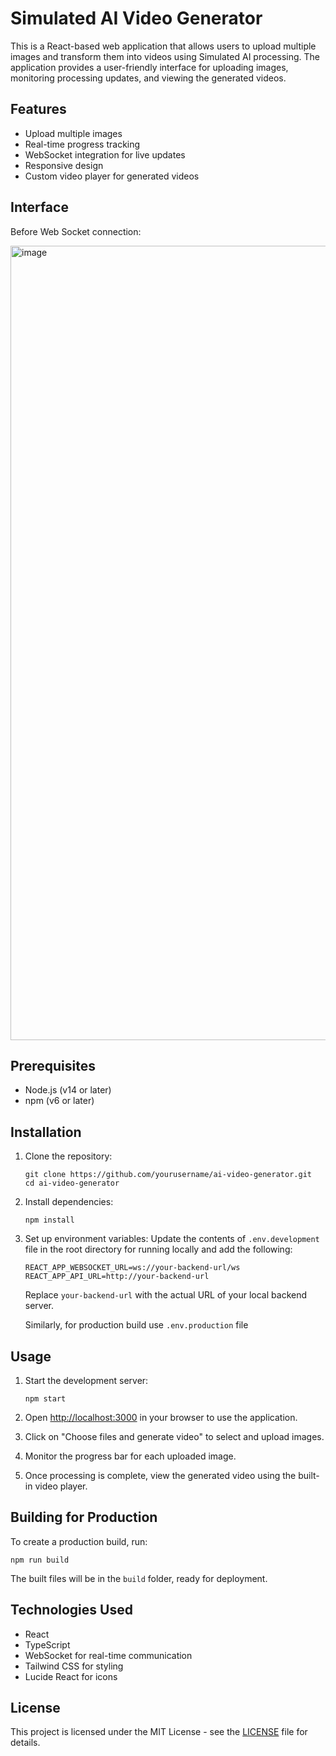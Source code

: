 # Simulated AI Video Generator

This is a React-based web application that allows users to upload multiple images and transform them into videos using Simulated AI processing. The application provides a user-friendly interface for uploading images, monitoring processing updates, and viewing the generated videos.

## Features

- Upload multiple images
- Real-time progress tracking
- WebSocket integration for live updates
- Responsive design
- Custom video player for generated videos

## Interface

Before Web Socket connection: <br/>

<img width="1271" alt="image" src="https://github.com/user-attachments/assets/0a3ad88b-57e6-42c4-9991-ea8a26c0e2e8">


## Prerequisites

- Node.js (v14 or later)
- npm (v6 or later)

## Installation

1. Clone the repository:
   ```
   git clone https://github.com/yourusername/ai-video-generator.git
   cd ai-video-generator
   ```

2. Install dependencies:
   ```
   npm install
   ```

3. Set up environment variables:
   Update the contents of `.env.development` file in the root directory for running locally and add the following:
   ```
   REACT_APP_WEBSOCKET_URL=ws://your-backend-url/ws
   REACT_APP_API_URL=http://your-backend-url
   ```
   Replace `your-backend-url` with the actual URL of your local backend server.

   Similarly, for production build use `.env.production` file

## Usage

1. Start the development server:
   ```
   npm start
   ```

2. Open [http://localhost:3000](http://localhost:3000) in your browser to use the application.

3. Click on "Choose files and generate video" to select and upload images.

4. Monitor the progress bar for each uploaded image.

5. Once processing is complete, view the generated video using the built-in video player.

## Building for Production

To create a production build, run:
```
npm run build
```

The built files will be in the `build` folder, ready for deployment.

## Technologies Used

- React
- TypeScript
- WebSocket for real-time communication
- Tailwind CSS for styling
- Lucide React for icons

## License

This project is licensed under the MIT License - see the [LICENSE](LICENSE) file for details.
